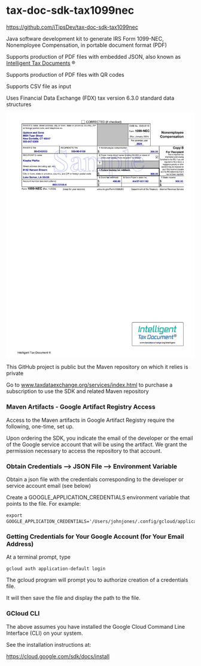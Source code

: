 # tax-doc-sdk-tax1099nec

https://github.com/iTipsDev/tax-doc-sdk-tax1099nec

Java software development kit to generate IRS Form 1099-NEC, Nonemployee Compensation, in portable document format (PDF)

Supports production of PDF files with embedded JSON, also known as [Intelligent Tax Documents](https://www.taxdataexchange.org/intelligent) :registered:

Supports production of PDF files with QR codes

Supports CSV file as input

Uses Financial Data Exchange (FDX) tax version 6.3.0 standard data structures

<img alt="Sample Form" src="output/company1/000001/000001.download.png" width="850"/>

This GitHub project is public but the Maven repository on which it relies is private

Go to www.taxdataexchange.org/services/index.html to purchase a subscription to use the SDK and related Maven repository


### Maven Artifacts - Google Artifact Registry Access

Access to the Maven artifacts in Google Artifact Registry require the following, one-time, set up.

Upon ordering the SDK, you indicate the email of the developer or the email of the Google service account that will be using the artifact. We grant the permission necessary to access the repository to that account.



### Obtain Credentials --> JSON File --> Environment Variable
 
Obtain a json file with the credentials corresponding to the developer or service account email (see below)
 
Create a GOOGLE_APPLICATION_CREDENTIALS environment variable that points to the file. For example:

```
export GOOGLE_APPLICATION_CREDENTIALS='/Users/johnjones/.config/gcloud/application_default_credentials.json'
```

### Getting Credentials for Your Google Account (for Your Email Address)

At a terminal prompt, type

```
gcloud auth application-default login
```

The gcloud program will prompt you to authorize creation of a credentials file. 

It will then save the file and display the path to the file.


### GCloud CLI 

The above assumes you have installed the Google Cloud Command Line Interface (CLI) on your system.

See the installation instructions at:

https://cloud.google.com/sdk/docs/install


